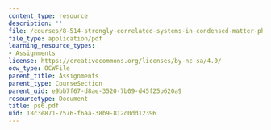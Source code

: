 ```yaml
---
content_type: resource
description: ''
file: /courses/8-514-strongly-correlated-systems-in-condensed-matter-physics-fall-2003/18c3e8717576f6aa38b9812c0dd12396_ps6.pdf
file_type: application/pdf
learning_resource_types:
- Assignments
license: https://creativecommons.org/licenses/by-nc-sa/4.0/
ocw_type: OCWFile
parent_title: Assignments
parent_type: CourseSection
parent_uid: e9bb7f67-d8ae-3520-7b09-d45f25b620a9
resourcetype: Document
title: ps6.pdf
uid: 18c3e871-7576-f6aa-38b9-812c0dd12396
---
```

